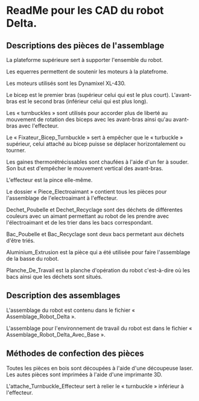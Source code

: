 # ReadMe pour les CAD du robot Delta.


## Descriptions des pièces de l'assemblage
La plateforme supérieure sert à supporter l'ensemble du robot. 

Les equerres permettent de soutenir les moteurs à la platefrome.

Les moteurs utilisés sont les Dynamixel XL-430. 

Le bicep est le premier bras (supérieur celui qui est le plus court).
L'avant-bras est le second bras (inférieur celui qui est plus long).

Les « turnbuckles » sont utilisés pour accorder plus de liberté au mouvement de rotation des biceps avec les avant-bras ainsi qu'au avant-bras avec l'effecteur.

Le « Fixateur_Bicep_Turnbuckle » sert à empêcher que le « turbuckle » supérieur, celui attaché au bicep puisse se déplacer horizontalement ou tourner. 

Les gaines thermorétrécissables sont chaufées à l'aide d'un fer à souder. Son but est d'empêcher le mouvement vertical des avant-bras. 

L'effecteur est la pince elle-même. 

Le dossier « Piece_Electroaimant » contient tous les pièces pour l'assemblage de l'electroaimant à l'effecteur. 

Dechet_Poubelle et Dechet_Recyclage sont des déchets de différentes couleurs avec un aimant permettant au robot de les prendre avec l'électroaimant et de les trier dans les bacs correspondant. 

Bac_Poubelle et Bac_Recyclage sont deux bacs permetant aux déchets d'être triés.

Aluminium_Extrusion est la pièce qui a été utilisée pour faire l'assemblage de la basse du robot. 

Planche_De_Travail est la planche d'opération du robot c'est-à-dire où les bacs ainsi que les déchets sont situés.

## Description des assemblages
L'assemblage du robot est contenu dans le fichier « Assemblage_Robot_Delta ».

L'assemblage pour l'environnement de travail du robot est dans le fichier « Assemblage_Robot_Delta_Avec_Base ».

## Méthodes de confection des pièces
Toutes les pièces en bois sont découpées à l'aide d'une découpeuse laser. 
Les autes pièces sont imprimées à l'aide d'une imprimante 3D.




L'attache_Turnbuckle_Effecteur sert à relier le « turnbuckle » inférieur à l'effecteur.
